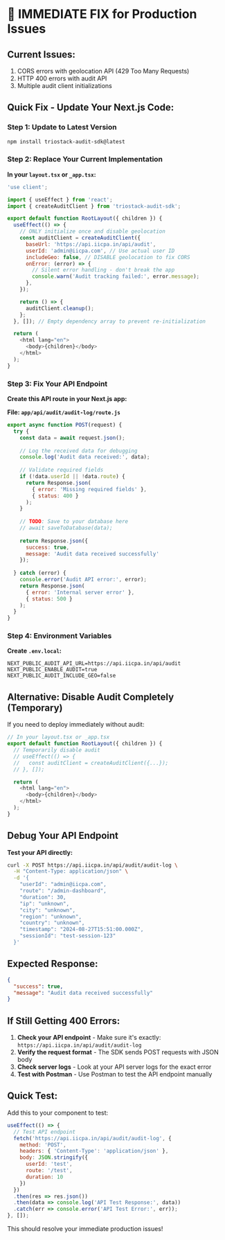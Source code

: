 # 🚨 IMMEDIATE FIX for Production Issues

## **Current Issues:**
1. CORS errors with geolocation API (429 Too Many Requests)
2. HTTP 400 errors with audit API
3. Multiple audit client initializations

## **Quick Fix - Update Your Next.js Code:**

### **Step 1: Update to Latest Version**
```bash
npm install triostack-audit-sdk@latest
```

### **Step 2: Replace Your Current Implementation**

**In your `layout.tsx` or `_app.tsx`:**

```javascript
'use client';

import { useEffect } from 'react';
import { createAuditClient } from 'triostack-audit-sdk';

export default function RootLayout({ children }) {
  useEffect(() => {
    // ONLY initialize once and disable geolocation
    const auditClient = createAuditClient({
      baseUrl: 'https://api.iicpa.in/api/audit',
      userId: 'admin@iicpa.com', // Use actual user ID
      includeGeo: false, // DISABLE geolocation to fix CORS
      onError: (error) => {
        // Silent error handling - don't break the app
        console.warn('Audit tracking failed:', error.message);
      },
    });

    return () => {
      auditClient.cleanup();
    };
  }, []); // Empty dependency array to prevent re-initialization

  return (
    <html lang="en">
      <body>{children}</body>
    </html>
  );
}
```

### **Step 3: Fix Your API Endpoint**

**Create this API route in your Next.js app:**

**File: `app/api/audit/audit-log/route.js`**
```javascript
export async function POST(request) {
  try {
    const data = await request.json();
    
    // Log the received data for debugging
    console.log('Audit data received:', data);
    
    // Validate required fields
    if (!data.userId || !data.route) {
      return Response.json(
        { error: 'Missing required fields' },
        { status: 400 }
      );
    }
    
    // TODO: Save to your database here
    // await saveToDatabase(data);
    
    return Response.json({ 
      success: true,
      message: 'Audit data received successfully'
    });
    
  } catch (error) {
    console.error('Audit API error:', error);
    return Response.json(
      { error: 'Internal server error' },
      { status: 500 }
    );
  }
}
```

### **Step 4: Environment Variables**

**Create `.env.local`:**
```env
NEXT_PUBLIC_AUDIT_API_URL=https://api.iicpa.in/api/audit
NEXT_PUBLIC_ENABLE_AUDIT=true
NEXT_PUBLIC_AUDIT_INCLUDE_GEO=false
```

## **Alternative: Disable Audit Completely (Temporary)**

If you need to deploy immediately without audit:

```javascript
// In your layout.tsx or _app.tsx
export default function RootLayout({ children }) {
  // Temporarily disable audit
  // useEffect(() => {
  //   const auditClient = createAuditClient({...});
  // }, []);

  return (
    <html lang="en">
      <body>{children}</body>
    </html>
  );
}
```

## **Debug Your API Endpoint**

**Test your API directly:**
```bash
curl -X POST https://api.iicpa.in/api/audit/audit-log \
  -H "Content-Type: application/json" \
  -d '{
    "userId": "admin@iicpa.com",
    "route": "/admin-dashboard",
    "duration": 30,
    "ip": "unknown",
    "city": "unknown",
    "region": "unknown",
    "country": "unknown",
    "timestamp": "2024-08-27T15:51:00.000Z",
    "sessionId": "test-session-123"
  }'
```

## **Expected Response:**
```json
{
  "success": true,
  "message": "Audit data received successfully"
}
```

## **If Still Getting 400 Errors:**

1. **Check your API endpoint** - Make sure it's exactly: `https://api.iicpa.in/api/audit/audit-log`
2. **Verify the request format** - The SDK sends POST requests with JSON body
3. **Check server logs** - Look at your API server logs for the exact error
4. **Test with Postman** - Use Postman to test the API endpoint manually

## **Quick Test:**

Add this to your component to test:
```javascript
useEffect(() => {
  // Test API endpoint
  fetch('https://api.iicpa.in/api/audit/audit-log', {
    method: 'POST',
    headers: { 'Content-Type': 'application/json' },
    body: JSON.stringify({
      userId: 'test',
      route: '/test',
      duration: 10
    })
  })
  .then(res => res.json())
  .then(data => console.log('API Test Response:', data))
  .catch(err => console.error('API Test Error:', err));
}, []);
```

This should resolve your immediate production issues!
